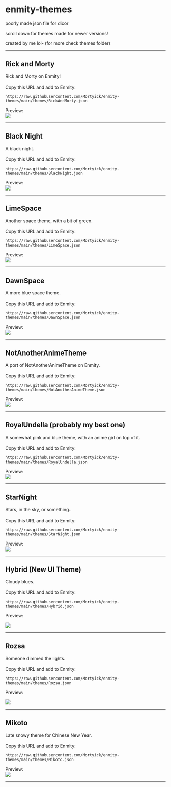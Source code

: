 # enmity-themes
poorly made json file for dicor

scroll down for themes made for newer versions!

created by me lol-
(for more check themes folder)

- - - -

## Rick and Morty
Rick and Morty on Enmity!<br>
<br>
Copy this URL and add to Enmity:
```
https://raw.githubusercontent.com/Mortyick/enmity-themes/main/themes/RickAndMorty.json
```
Preview:<br>
![](./background/rickandmaam.png)

- - - -

## Black Night
A black night.<br>
<br>
Copy this URL and add to Enmity:
```
https://raw.githubusercontent.com/Mortyick/enmity-themes/main/themes/BlackNight.json
```
Preview:<br>
![](./background/blacknight.png)

- - - -

## LimeSpace
Another space theme, with a bit of green.<br>
<br>
Copy this URL and add to Enmity:
```
https://raw.githubusercontent.com/Mortyick/enmity-themes/main/themes/LimeSpace.json
```
Preview:<br>
![](./background/limenmity.png)

- - - -

## DawnSpace
A more blue space theme.<br>
<br>
Copy this URL and add to Enmity:
```
https://raw.githubusercontent.com/Mortyick/enmity-themes/main/themes/DawnSpace.json
```
Preview:<br>
![](./background/Gru.PNG)

- - - -

## NotAnotherAnimeTheme
A port of NotAnotherAnimeTheme on Enmity.<br>
<br>
Copy this URL and add to Enmity:
```
https://raw.githubusercontent.com/Mortyick/enmity-themes/main/themes/NotAnotherAnimeTheme.json
```
Preview:<br>
![](./background/anime.png)

- - - -

## RoyalUndella (probably my best one)
A somewhat pink and blue theme, with an anime girl on top of it.<br>
<br>
Copy this URL and add to Enmity:
```
https://raw.githubusercontent.com/Mortyick/enmity-themes/main/themes/RoyalUndella.json
```
Preview:<br>
![](./background/preview.PNG)

- - - -

## StarNight
Stars, in the sky, or something..<br>
<br>
Copy this URL and add to Enmity:
```
https://raw.githubusercontent.com/Mortyick/enmity-themes/main/themes/StarNight.json
```
Preview:<br>
![](./background/IDontCare.png)

- - - -

## Hybrid (New UI Theme)
Cloudy blues.<br>
<br>
Copy this URL and add to Enmity:
```
https://raw.githubusercontent.com/Mortyick/enmity-themes/main/themes/Hybrid.json
```
Preview:<br>


![](./background/Hybrid.png)

- - - -

## Rozsa
Someone dimmed the lights.<br>
<br>
Copy this URL and add to Enmity:
```
https://raw.githubusercontent.com/Mortyick/enmity-themes/main/themes/Rozsa.json
```
Preview:<br>


![](./background/Rosa.png)

- - - -

## Mikoto
Late snowy theme for Chinese New Year.<br>
<br>
Copy this URL and add to Enmity:
```
https://raw.githubusercontent.com/Mortyick/enmity-themes/main/themes/Mikoto.json
```
Preview:<br>
![](./background/notmisaka.png)

- - - -
